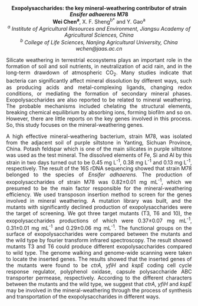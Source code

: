 <center><strong>Exopolysaccharides: the key mineral-weathering contributor of strain <i>Ensifer adhaerens</i> M78</strong>
<center><strong>Wei Chen<sup>a</sup></strong>, X. F. Sheng<sup>b*</sup> and Y. Gao<sup>a</sup>


<center><i><sup>a</sup> Institute of Agricultural Resources and Environment, Jiangsu
Academy of Agricultural Sciences, China</i>

<center><i><sup>b</sup> College of Life Sciences, Nanjing Agricultural University, China</i>

<center><i>wchen@jaas.ac.cn</i>

<p style="text-align:justify">Silicate weathering in terrestrial ecosystems plays an important role in
the formation of soil and soil nutrients, in neutralization of acid
rain, and in the long-term drawdown of atmospheric CO<sub>2</sub>. Many studies
indicate that bacteria can signiﬁcantly affect mineral dissolution by
different ways, such as producing acids and metal-complexing ligands,
changing redox conditions, or mediating the formation of secondary
mineral phases. Exopolysaccharides are also reported to be related to
mineral weathering. The probable mechanisms included chelating the
structural elements, breaking chemical equilibrium by absorbing ions,
forming biofilm and so on. However, there are little reports on the key
genes involved in this process. So, this study focuses on the
mineral-weathering genes.

<p style="text-align:justify">A high effective mineral-weathering bacterium, strain M78, was isolated
from the adjacent soil of purple siltstone in Yanting, Sichuan Province,
China. Potash feldspar which is one of the main silicates in purple
siltstone was used as the test mineral. The dissolved elements of Fe, Si
and Al by this strain in two days turned out to be 0.45 mg L<sup>-1</sup>, 0.38
mg L<sup>-1</sup> and 0.13 mg L<sup>-1</sup>, respectively. The result of the 16S rDNA
sequencing showed that strain M78 belonged to the species of <i>Ensifer
adhaerens.</i> The production of exopolysaccharides of strain M78 was
0.82±0.01 mg mL<sup>-1</sup>, which we presumed to be the main factor responsible
for the mineral-weathering efficiency. We used transposon insertion
method to screen for the genes involved in mineral weathering. A
mutation library was built, and the mutants with significantly declined
production of exopolysaccharides were the target of screening. We got
three target mutants (T3, T6 and 10), the exopolysaccharides productions
of which were 0.37±0.07 mg mL<sup>-1</sup>, 0.31±0.01 mg mL<sup>-1</sup> and 0.29±0.06 mg
mL<sup>-1</sup>. The functional groups on the surface of exopolysaccharides were
compared between the mutants and the wild type by fourier transform
infrared spectroscopy. The result showed mutants T3 and T6 could produce
different exopolysaccharides compared to wild type. The genome walking
and genome-wide scanning were taken to locate the inserted genes. The
results showed that the inserted genes of the mutants were found to be
<i>ctrA</i>, <i>yfiH</i> and <i>kspE</i> coding cell cycle response regulator,
polyphenol oxidase, capsule polysaccharide ABC transporter permease,
respectively. According to the different characters between the mutants
and the wild type, we suggest that <i>ctrA</i>, <i>yfiH</i> and <i>kspE</i> may be
involved in the mineral-weathering through the process of synthesis and
transportation of the exopolysaccharides in different ways.

